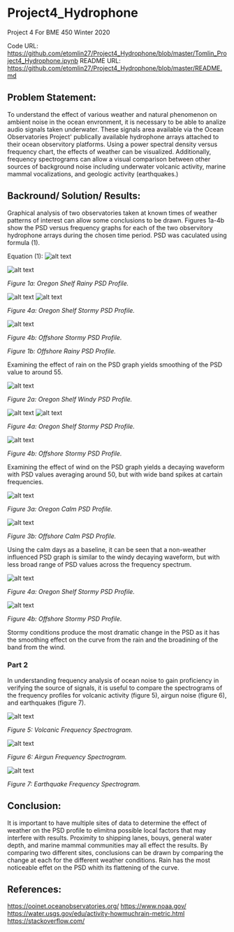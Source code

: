 # Project4_Hydrophone
Project 4 For BME 450 Winter 2020

Code URL: https://github.com/etomlin27/Project4_Hydrophone/blob/master/Tomlin_Project4_Hydrophone.ipynb
README URL: https://github.com/etomlin27/Project4_Hydrophone/blob/master/README.md

## Problem Statement:

To understand the effect of various weather and natural phenomenon on ambient noise in the ocean envronment, it is necessary to be able to analize audio signals taken underwater. These signals area available via the Ocean Observatories Project' publically available hydrophone arrays attached to their ocean observitory platforms. Using a power spectral density versus frequency chart, the effects of weather can be visualized. Additionally, frequency spectrograms can allow a visual comparison between other sources of background noise including underwater volcanic activity, marine mammal vocalizations, and geologic activity (earthquakes.)

## Backround/ Solution/ Results:

Graphical analysis of two observatories taken at known times of weather patterns of interest can allow some conclusions to be drawn. Figures 1a-4b show the PSD versus frequency graphs for each of the two observitory hydrophone arrays during the chosen time period. PSD was caculated using formula (1).

Equation (1):
![alt text](https://github.com/etomlin27/Project4_Hydrophone/blob/master/PSDEquation.JPG)

![alt text](https://github.com/etomlin27/Project4_Hydrophone/blob/master/ShelfRain.png)

*Figure 1a: Oregon Shelf Rainy PSD Profile.*

![alt text](https://github.com/etomlin27/Project4_Hydrophone/blob/master/OSRain.png)
![alt text](https://github.com/etomlin27/Project4_Hydrophone/blob/master/ShelfStrorm.png)

*Figure 4a: Oregon Shelf Stormy PSD Profile.*

![alt text](https://github.com/etomlin27/Project4_Hydrophone/blob/master/OSStorm.png)

*Figure 4b: Offshore Stormy PSD Profile.*

*Figure 1b: Offshore Rainy PSD Profile.*

Examining the effect of rain on the PSD graph yields smoothing of the PSD value to around 55.


![alt text](https://github.com/etomlin27/Project4_Hydrophone/blob/master/ShelfWind.png)

*Figure 2a: Oregon Shelf Windy PSD Profile.*

![alt text](https://github.com/etomlin27/Project4_Hydrophone/blob/master/OSWInd.png)
![alt text](https://github.com/etomlin27/Project4_Hydrophone/blob/master/ShelfStrorm.png)

*Figure 4a: Oregon Shelf Stormy PSD Profile.*

![alt text](https://github.com/etomlin27/Project4_Hydrophone/blob/master/OSStorm.png)

*Figure 4b: Offshore Stormy PSD Profile.*

Examining the effect of wind on the PSD graph yields a decaying waveform with PSD values averaging around 50, but with wide band spikes at cartain frequencies.

![alt text](https://github.com/etomlin27/Project4_Hydrophone/blob/master/ShelfCalm.png)

*Figure 3a: Oregon Calm PSD Profile.*

![alt text](https://github.com/etomlin27/Project4_Hydrophone/blob/master/OSCalm.png)

*Figure 3b: Offshore Calm PSD Profile.*

Using the calm days as a baseline, it can be seen that a non-weather influenced PSD graph is similar to the windy decaying waveform, but with less broad range of PSD values across the frequency spectrum.

![alt text](https://github.com/etomlin27/Project4_Hydrophone/blob/master/ShelfStrorm.png)

*Figure 4a: Oregon Shelf Stormy PSD Profile.*

![alt text](https://github.com/etomlin27/Project4_Hydrophone/blob/master/OSStorm.png)

*Figure 4b: Offshore Stormy PSD Profile.*

Stormy conditions produce the most dramatic change in the PSD as it has the smoothing effect on the curve from the rain and the broadining of the band from the wind. 

### Part 2

In understanding frequency analysis of ocean noise to gain proficiency in verifying the source of signals, it is useful to compare the spectrograms of the frequency profiles for volcanic activity (figure 5), airgun noise (figure 6), and earthquakes (figure 7).

![alt text](https://github.com/etomlin27/Project4_Hydrophone/blob/master/ShelfStrorm.png)

*Figure 5: Volcanic Frequency Spectrogram.*

![alt text](https://github.com/etomlin27/Project4_Hydrophone/blob/master/OSStorm.png)

*Figure 6: Airgun Frequency Spectrogram.*

![alt text](https://github.com/etomlin27/Project4_Hydrophone/blob/master/OSStorm.png)

*Figure 7: Earthquake Frequency Spectrogram.*


## Conclusion:

It is important to have multiple sites of data to determine the effect of weather on the PSD profile to elimitna possible local factors that may interfere with results. Proximity to shipping lanes, bouys, general water depth, and marine mammal communities may all effect the results. By comparing two different sites, conclusions can be drawn by comparing the change at each for the different weather conditions. Rain has the most noticeable effet on the PSD whith its flattening of the curve.

## References:

https://ooinet.oceanobservatories.org/
https://www.noaa.gov/
https://water.usgs.gov/edu/activity-howmuchrain-metric.html
https://stackoverflow.com/
